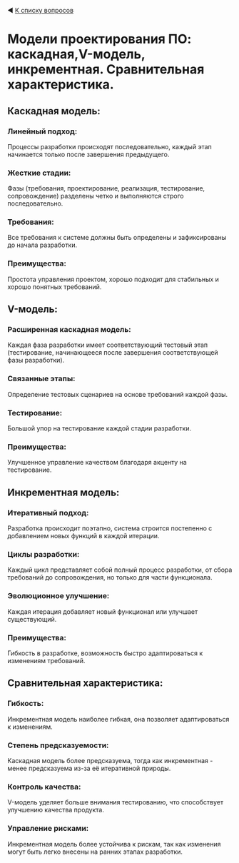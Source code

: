 ◀ [К списку вопросов](../README.md)

# Модели проектирования ПО: каскадная,V-модель, инкрементная. Сравнительная характеристика.

## Каскадная модель:

### Линейный подход: 

Процессы разработки происходят последовательно, каждый этап начинается только после завершения предыдущего.

### Жесткие стадии: 

Фазы (требования, проектирование, реализация, тестирование, сопровождение) разделены четко и выполняются строго последовательно.

### Требования: 

Все требования к системе должны быть определены и зафиксированы до начала разработки.

### Преимущества: 

Простота управления проектом, хорошо подходит для стабильных и хорошо понятных требований.

## V-модель:

### Расширенная каскадная модель: 

Каждая фаза разработки имеет соответствующий тестовый этап (тестирование, начинающееся после завершения соответствующей фазы разработки).

### Связанные этапы: 

Определение тестовых сценариев на основе требований каждой фазы.

### Тестирование: 

Большой упор на тестирование каждой стадии разработки.

### Преимущества: 

Улучшенное управление качеством благодаря акценту на тестирование.

## Инкрементная модель:

### Итеративный подход: 

Разработка происходит поэтапно, система строится постепенно с добавлением новых функций в каждой итерации.

### Циклы разработки: 

Каждый цикл представляет собой полный процесс разработки, от сбора требований до сопровождения, но только для части функционала.

### Эволюционное улучшение: 

Каждая итерация добавляет новый функционал или улучшает существующий.

### Преимущества: 

Гибкость в разработке, возможность быстро адаптироваться к изменениям требований.

## Сравнительная характеристика:

### Гибкость: 

Инкрементная модель наиболее гибкая, она позволяет адаптироваться к изменениям.

### Степень предсказуемости: 

Каскадная модель более предсказуема, тогда как инкрементная - менее предсказуема из-за её итеративной природы.

### Контроль качества: 

V-модель уделяет больше внимания тестированию, что способствует улучшению качества продукта.

### Управление рисками: 

Инкрементная модель более устойчива к рискам, так как изменения могут быть легко внесены на ранних этапах разработки.